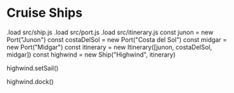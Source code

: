 # Cruise Ships

.load src/ship.js
.load src/port.js
.load src/itinerary.js
const junon = new Port("Junon")
const costaDelSol = new Port("Costa del Sol")
const midgar = new Port("Midgar")
const itinerary = new Itinerary([junon, costaDelSol, midgar])
const highwind = new Ship("Highwind", itinerary)

highwind.setSail()

highwind.dock()